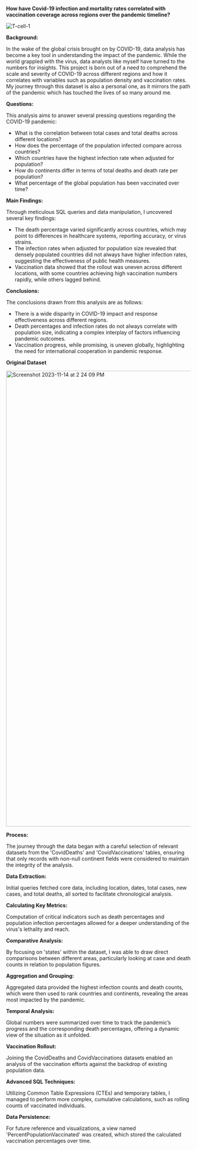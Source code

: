 **How have Covid-19 infection and mortality rates correlated with vaccination coverage across regions over the pandemic timeline?**





![T-cell-1](https://github.com/RichardEchols/How-have-Covid-19-infection-and-mortality-rates-correlated-with-vaccination-coverage-across-regions-/assets/125469793/a5d9223d-ff6d-4f1b-9297-04f9b65389e2)





**Background:**


In the wake of the global crisis brought on by COVID-19, data analysis has become a key tool in understanding the impact of the pandemic. While the world grappled with the virus, data analysts like myself have turned to the numbers for insights. This project is born out of a need to comprehend the scale and severity of COVID-19 across different regions and how it correlates with variables such as population density and vaccination rates. My journey through this dataset is also a personal one, as it mirrors the path of the pandemic which has touched the lives of so many around me.





**Questions:**


This analysis aims to answer several pressing questions regarding the COVID-19 pandemic:

* What is the correlation between total cases and total deaths across different locations?
* How does the percentage of the population infected compare across countries?
* Which countries have the highest infection rate when adjusted for population?
* How do continents differ in terms of total deaths and death rate per population?
* What percentage of the global population has been vaccinated over time?





**Main Findings:**



Through meticulous SQL queries and data manipulation, I uncovered several key findings:

* The death percentage varied significantly across countries, which may point to differences in healthcare systems, reporting accuracy, or virus strains.
* The infection rates when adjusted for population size revealed that densely populated countries did not always have higher infection rates, suggesting the effectiveness of public health measures.
* Vaccination data showed that the rollout was uneven across different locations, with some countries achieving high vaccination numbers rapidly, while others lagged behind.






**Conclusions:**



The conclusions drawn from this analysis are as follows:

* There is a wide disparity in COVID-19 impact and response effectiveness across different regions.
* Death percentages and infection rates do not always correlate with population size, indicating a complex interplay of factors influencing pandemic outcomes.
* Vaccination progress, while promising, is uneven globally, highlighting the need for international cooperation in pandemic response.



**Original Dataset**


<img width="1241" alt="Screenshot 2023-11-14 at 2 24 09 PM" src="https://github.com/RichardEchols/How-have-Covid-19-infection-and-mortality-rates-correlated-with-vaccination-coverage-across-regions-/assets/125469793/e33ec389-68f9-47c8-9df9-370cdaff1441">







**Process:**

The journey through the data began with a careful selection of relevant datasets from the 'CovidDeaths' and 'CovidVaccinations' tables, ensuring that only records with non-null continent fields were considered to maintain the integrity of the analysis.

**Data Extraction:**

Initial queries fetched core data, including location, dates, total cases, new cases, and total deaths, all sorted to facilitate chronological analysis.

**Calculating Key Metrics:**

Computation of critical indicators such as death percentages and population infection percentages allowed for a deeper understanding of the virus's lethality and reach.


**Comparative Analysis:**

By focusing on 'states' within the dataset, I was able to draw direct comparisons between different areas, particularly looking at case and death counts in relation to population figures.


**Aggregation and Grouping:**

Aggregated data provided the highest infection counts and death counts, which were then used to rank countries and continents, revealing the areas most impacted by the pandemic.


**Temporal Analysis:**

Global numbers were summarized over time to track the pandemic’s progress and the corresponding death percentages, offering a dynamic view of the situation as it unfolded.


**Vaccination Rollout:**

Joining the CovidDeaths and CovidVaccinations datasets enabled an analysis of the vaccination efforts against the backdrop of existing population data.


**Advanced SQL Techniques:**

Utilizing Common Table Expressions (CTEs) and temporary tables, I managed to perform more complex, cumulative calculations, such as rolling counts of vaccinated individuals.

**Data Persistence:**

For future reference and visualizations, a view named 'PercentPopulationVaccinated' was created, which stored the calculated vaccination percentages over time.
